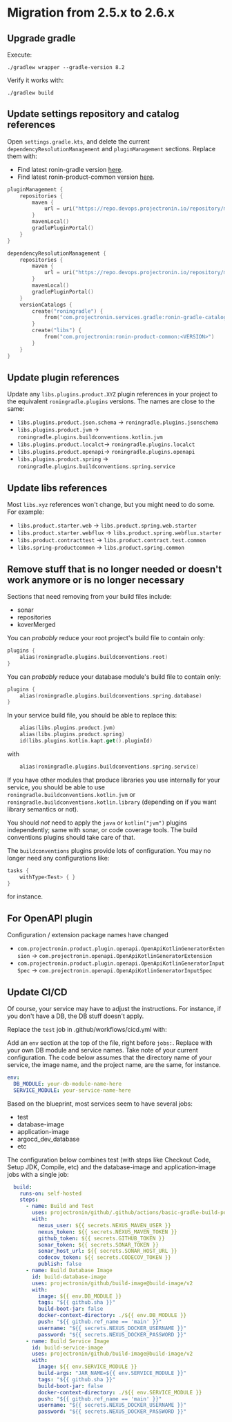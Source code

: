# Migration from 2.5.x to 2.6.x

## Upgrade gradle

Execute:

```./gradlew wrapper --gradle-version 8.2```

Verify it works with:

```./gradlew build```

## Update settings repository and catalog references

Open `settings.gradle.kts`, and delete the current `dependencyResolutionManagement` and `pluginManagement` sections.  Replace them with:
* Find latest ronin-gradle version [here](https://github.com/projectronin/ronin-gradle/releases).
* Find latest ronin-product-common version [here](https://github.com/projectronin/ronin-product-common/releases).

```kotlin
pluginManagement {
    repositories {
        maven {
            url = uri("https://repo.devops.projectronin.io/repository/maven-public/")
        }
        mavenLocal()
        gradlePluginPortal()
    }
}

dependencyResolutionManagement {
    repositories {
        maven {
            url = uri("https://repo.devops.projectronin.io/repository/maven-public/")
        }
        mavenLocal()
        gradlePluginPortal()
    }
    versionCatalogs {
        create("roningradle") {
            from("com.projectronin.services.gradle:ronin-gradle-catalog:<VERSION>")
        }
        create("libs") {
            from("com.projectronin:ronin-product-common:<VERSION>")
        }
    }
}
```

## Update plugin references

Update any `libs.plugins.product.XYZ` plugin references in your project to the equivalent `roningradle.plugins` versions.  The names are close to the same:

* `libs.plugins.product.json.schema` -> `roningradle.plugins.jsonschema`
* `libs.plugins.product.jvm` -> `roningradle.plugins.buildconventions.kotlin.jvm`
* `libs.plugins.product.localct`-> `roningradle.plugins.localct`
* `libs.plugins.product.openapi`-> `roningradle.plugins.openapi`
* `libs.plugins.product.spring` -> `roningradle.plugins.buildconventions.spring.service`

## Update libs references

Most `libs.xyz` references won't change, but you might need to do some.  For example:

* `libs.product.starter.web` -> `libs.product.spring.web.starter`
* `libs.product.starter.webflux` -> `libs.product.spring.webflux.starter`
* `libs.product.contracttest` -> `libs.product.contract.test.common`
* `libs.spring-productcommon` -> `libs.product.spring.common`


## Remove stuff that is no longer needed or doesn't work anymore or is no longer necessary

Sections that need removing from your build files include:

* sonar
* repositories
* koverMerged

You can _probably_ reduce your root project's build file to contain only:

```kotlin
plugins {
    alias(roningradle.plugins.buildconventions.root)
}
```

You can _probably_ reduce your database module's build file to contain only:

```kotlin
plugins {
    alias(roningradle.plugins.buildconventions.spring.database)
}
```

In your service build file, you should be able to replace this:

```kotlin
    alias(libs.plugins.product.jvm)
    alias(libs.plugins.product.spring)
    id(libs.plugins.kotlin.kapt.get().pluginId)
```

with

```kotlin
    alias(roningradle.plugins.buildconventions.spring.service)
```

If you have other modules that produce libraries you use internally for your service, you should be able to use `roningradle.buildconventions.kotlin.jvm` or
`roningradle.buildconventions.kotlin.library` (depending on if you want library semantics or not).

You should _not_ need to apply the `java` or `kotlin("jvm")` plugins independently; same with sonar, or code coverage tools.  The build conventions plugins should take care of that.

The `buildconventions` plugins provide lots of configuration.  You may no longer need any configurations like:

```kotlin
tasks {
    withType<Test> { }
}
```

for instance.

## For OpenAPI plugin

Configuration / extension package names have changed

* `com.projectronin.product.plugin.openapi.OpenApiKotlinGeneratorExtension` -> `com.projectronin.openapi.OpenApiKotlinGeneratorExtension`
* `com.projectronin.product.plugin.openapi.OpenApiKotlinGeneratorInputSpec` -> `com.projectronin.openapi.OpenApiKotlinGeneratorInputSpec`

## Update CI/CD

Of course, your service may have to adjust the instructions.  For instance, if you don't have a DB, the DB stuff doesn't apply.

Replace the `test` job in .github/workflows/cicd.yml with:

Add an `env` section at the top of the file, right before `jobs:`.  Replace with your own DB module and service names.  Take note of your current configuration.  The code below assumes that
the directory name of your service, the image name, and the project name, are the same, for instance.

```yaml
env:
  DB_MODULE: your-db-module-name-here
  SERVICE_MODULE: your-service-name-here
```

Based on the blueprint, most services seem to have several jobs:

* test
* database-image
* application-image
* argocd_dev_database
* etc

The configuration below combines test (with steps like Checkout Code, Setup JDK, Compile, etc) and the database-image and application-image jobs with a single job:

```yaml
  build:
    runs-on: self-hosted
    steps:
      - name: Build and Test
        uses: projectronin/github/.github/actions/basic-gradle-build-publish@basic_gradle_build_publish/v1
        with:
          nexus_user: ${{ secrets.NEXUS_MAVEN_USER }}
          nexus_token: ${{ secrets.NEXUS_MAVEN_TOKEN }}
          github_token: ${{ secrets.GITHUB_TOKEN }}
          sonar_token: ${{ secrets.SONAR_TOKEN }}
          sonar_host_url: ${{ secrets.SONAR_HOST_URL }}
          codecov_token: ${{ secrets.CODECOV_TOKEN }}
          publish: false
      - name: Build Database Image
        id: build-database-image
        uses: projectronin/github/build-image@build-image/v2
        with:
          image: ${{ env.DB_MODULE }}
          tags: "${{ github.sha }}"
          build-boot-jar: false
          docker-context-directory: ./${{ env.DB_MODULE }}
          push: "${{ github.ref_name == 'main' }}"
          username: "${{ secrets.NEXUS_DOCKER_USERNAME }}"
          password: "${{ secrets.NEXUS_DOCKER_PASSWORD }}"
      - name: Build Service Image
        id: build-service-image
        uses: projectronin/github/build-image@build-image/v2
        with:
          image: ${{ env.SERVICE_MODULE }}
          build-args: "JAR_NAME=${{ env.SERVICE_MODULE }}"
          tags: "${{ github.sha }}"
          build-boot-jar: false
          docker-context-directory: ./${{ env.SERVICE_MODULE }}
          push: "${{ github.ref_name == 'main' }}"
          username: "${{ secrets.NEXUS_DOCKER_USERNAME }}"
          password: "${{ secrets.NEXUS_DOCKER_PASSWORD }}"
```
